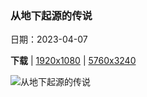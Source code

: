 ### 从地下起源的传说

日期：2023-04-07

**下载**  |  [1920x1080](https://cn.bing.com/th?id=OHR.NIrelandGiants_ZH-CN6110576507_1920x1080.jpg)  |  [5760x3240](https://cn.bing.com/th?id=OHR.NIrelandGiants_ZH-CN6110576507_UHD.jpg)

![从地下起源的传说](https://cn.bing.com/th?id=OHR.NIrelandGiants_ZH-CN6110576507_1920x1080.jpg "巨人之路，北爱尔兰，英国 (© DieterMeyrl/Getty Images)")

